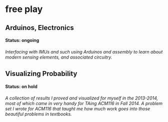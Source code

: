 # free play

## Arduinos, Electronics
#### Status: ongoing
###### Interfacing with IMUs and such using Arduinos and assembly to learn about modern sensing elements, and associated circuitry. 

## Visualizing Probability
#### Status: on hold
###### A collection of results I proved and visualized for myself in the 2013-2014, most of which came in very handy for TAing ACM116 in Fall 2014. A problem set I wrote for ACM116 that taught me how much work goes into those beautiful problems in textbooks.
